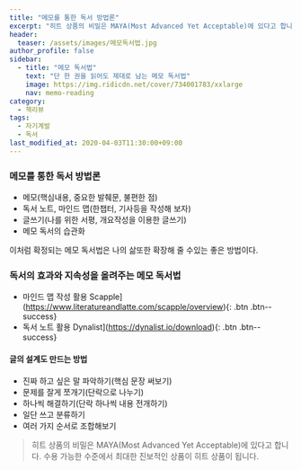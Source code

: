 ```yaml
---
title: "메모를 통한 독서 방법론"
excerpt: "히트 상품의 비밀은 MAYA(Most Advanced Yet Acceptable)에 있다고 합니다. 수용 가능한 수준에서 최대한 진보적인 상품이 히트 상품이 됩니다."
header:
  teaser: /assets/images/메모독서법.jpg
author_profile: false
sidebar:
  - title: "메모 독서법"
    text: "단 한 권을 읽어도 제대로 남는 메모 독서법"
    image: https://img.ridicdn.net/cover/734001783/xxlarge
    nav: memo-reading
category:
  - 책리뷰
tags:
  - 자기계발
  - 독서
last_modified_at: 2020-04-03T11:30:00+09:00
---
```


### 메모를 통한 독서 방법론

- 메모(핵심내용, 중요한 발췌문, 불편한 점)
- 독서 노트, 마인드 맵(한챕터, 기사등을 작성해 보자)
- 글쓰기(나를 위한 서평, 개요작성을 이용한 글쓰기)
- 메모 독서의 습관화

이처럼 확정되는 메모 독서법은 나의 삶또한 확장해 줄 수있는 좋은 방법이다.

### 독서의 효과와 지속성을 올려주는 메모 독서법

- 마인드 맵 작성 활용  <i class="fas fa-download"></i> Scapple](https://www.literatureandlatte.com/scapple/overview){: .btn .btn--success}
- 독서 노트 활용  <i class="fas fa-download"></i> Dynalist](https://dynalist.io/download){: .btn .btn--success}

#### 글의 설계도 만드는 방법

- 진짜 하고 싶은 말 파악하기(핵심 문장 써보기)
- 문제를 잘게 쪼개기(단락으로 나누기)
- 하나씩 해결하기(단락 하나씩 내용 전개하기)
- 일단 쓰고 분류하기
- 여러 가지 순서로 조합해보기

> 히트 상품의 비밀은 MAYA(Most Advanced Yet Acceptable)에 있다고 합니다. 수용 가능한 수준에서 최대한 진보적인 상품이 히트 상품이 됩니다.


